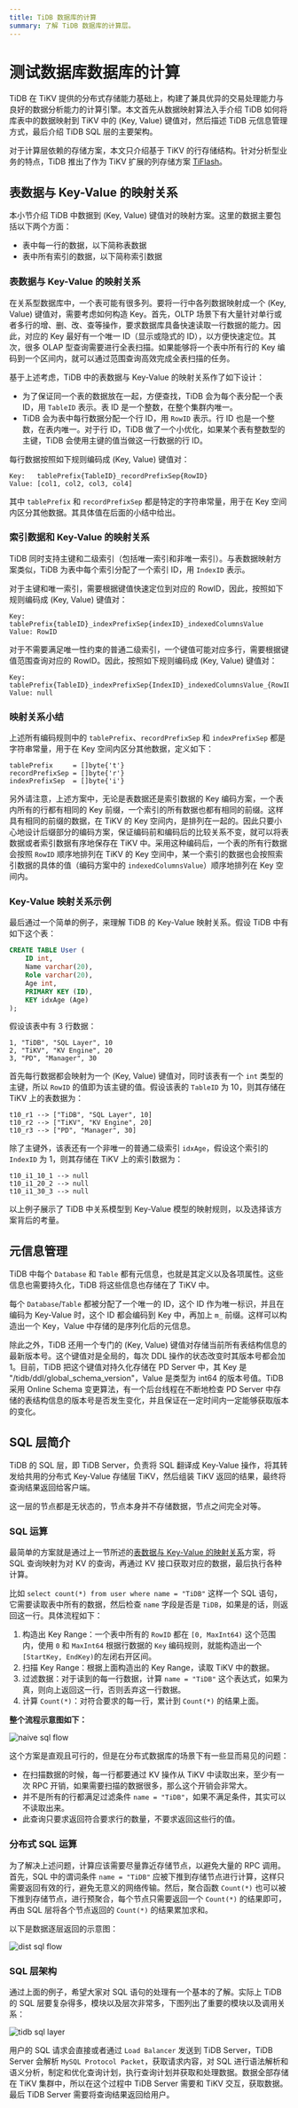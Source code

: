 ```yaml
---
title: TiDB 数据库的计算
summary: 了解 TiDB 数据库的计算层。
---
```


# 测试数据库数据库的计算

TiDB 在 TiKV 提供的分布式存储能力基础上，构建了兼具优异的交易处理能力与良好的数据分析能力的计算引擎。本文首先从数据映射算法入手介绍 TiDB 如何将库表中的数据映射到 TiKV 中的 (Key, Value) 键值对，然后描述 TiDB 元信息管理方式，最后介绍 TiDB SQL 层的主要架构。

对于计算层依赖的存储方案，本文只介绍基于 TiKV 的行存储结构。针对分析型业务的特点，TiDB 推出了作为 TiKV 扩展的列存储方案 [TiFlash](/tiflash/tiflash-overview.md)。

## 表数据与 Key-Value 的映射关系

本小节介绍 TiDB 中数据到 (Key, Value) 键值对的映射方案。这里的数据主要包括以下两个方面：

- 表中每一行的数据，以下简称表数据
- 表中所有索引的数据，以下简称索引数据

### 表数据与 Key-Value 的映射关系

在关系型数据库中，一个表可能有很多列。要将一行中各列数据映射成一个 (Key, Value) 键值对，需要考虑如何构造 Key。首先，OLTP 场景下有大量针对单行或者多行的增、删、改、查等操作，要求数据库具备快速读取一行数据的能力。因此，对应的 Key 最好有一个唯一 ID（显示或隐式的 ID），以方便快速定位。其次，很多 OLAP 型查询需要进行全表扫描。如果能够将一个表中所有行的 Key 编码到一个区间内，就可以通过范围查询高效完成全表扫描的任务。

基于上述考虑，TiDB 中的表数据与 Key-Value 的映射关系作了如下设计：

- 为了保证同一个表的数据放在一起，方便查找，TiDB 会为每个表分配一个表 ID，用 `TableID` 表示。表 ID 是一个整数，在整个集群内唯一。
- TiDB 会为表中每行数据分配一个行 ID，用 `RowID` 表示。行 ID 也是一个整数，在表内唯一。对于行 ID，TiDB 做了一个小优化，如果某个表有整数型的主键，TiDB 会使用主键的值当做这一行数据的行 ID。

每行数据按照如下规则编码成 (Key, Value) 键值对：

```
Key:   tablePrefix{TableID}_recordPrefixSep{RowID}
Value: [col1, col2, col3, col4]
```

其中 `tablePrefix` 和 `recordPrefixSep` 都是特定的字符串常量，用于在 Key 空间内区分其他数据。其具体值在后面的小结中给出。

### 索引数据和 Key-Value 的映射关系

TiDB 同时支持主键和二级索引（包括唯一索引和非唯一索引）。与表数据映射方案类似，TiDB 为表中每个索引分配了一个索引 ID，用 `IndexID` 表示。

对于主键和唯一索引，需要根据键值快速定位到对应的 RowID，因此，按照如下规则编码成 (Key, Value) 键值对：

```
Key:   tablePrefix{tableID}_indexPrefixSep{indexID}_indexedColumnsValue
Value: RowID
```

对于不需要满足唯一性约束的普通二级索引，一个键值可能对应多行，需要根据键值范围查询对应的 RowID。因此，按照如下规则编码成 (Key, Value) 键值对：

```
Key:   tablePrefix{TableID}_indexPrefixSep{IndexID}_indexedColumnsValue_{RowID}
Value: null
```

### 映射关系小结

上述所有编码规则中的 `tablePrefix`、`recordPrefixSep` 和 `indexPrefixSep` 都是字符串常量，用于在 Key 空间内区分其他数据，定义如下：

```
tablePrefix     = []byte{'t'}
recordPrefixSep = []byte{'r'}
indexPrefixSep  = []byte{'i'}
```

另外请注意，上述方案中，无论是表数据还是索引数据的 Key 编码方案，一个表内所有的行都有相同的 Key 前缀，一个索引的所有数据也都有相同的前缀。这样具有相同的前缀的数据，在 TiKV 的 Key 空间内，是排列在一起的。因此只要小心地设计后缀部分的编码方案，保证编码前和编码后的比较关系不变，就可以将表数据或者索引数据有序地保存在 TiKV 中。采用这种编码后，一个表的所有行数据会按照 `RowID` 顺序地排列在 TiKV 的 Key 空间中，某一个索引的数据也会按照索引数据的具体的值（编码方案中的 `indexedColumnsValue`）顺序地排列在 Key 空间内。

### Key-Value 映射关系示例

最后通过一个简单的例子，来理解 TiDB 的 Key-Value 映射关系。假设 TiDB 中有如下这个表：

```sql
CREATE TABLE User (
    ID int,
    Name varchar(20),
    Role varchar(20),
    Age int,
    PRIMARY KEY (ID),
    KEY idxAge (Age)
);
```

假设该表中有 3 行数据：

```
1, "TiDB", "SQL Layer", 10
2, "TiKV", "KV Engine", 20
3, "PD", "Manager", 30
```

首先每行数据都会映射为一个 (Key, Value) 键值对，同时该表有一个 `int` 类型的主键，所以 `RowID` 的值即为该主键的值。假设该表的 `TableID` 为 10，则其存储在 TiKV 上的表数据为：

```
t10_r1 --> ["TiDB", "SQL Layer", 10]
t10_r2 --> ["TiKV", "KV Engine", 20]
t10_r3 --> ["PD", "Manager", 30]
```

除了主键外，该表还有一个非唯一的普通二级索引 `idxAge`，假设这个索引的 `IndexID` 为 1，则其存储在 TiKV 上的索引数据为：

```
t10_i1_10_1 --> null
t10_i1_20_2 --> null
t10_i1_30_3 --> null
```

以上例子展示了 TiDB 中关系模型到 Key-Value 模型的映射规则，以及选择该方案背后的考量。

## 元信息管理

TiDB 中每个 `Database` 和 `Table` 都有元信息，也就是其定义以及各项属性。这些信息也需要持久化，TiDB 将这些信息也存储在了 TiKV 中。

每个 `Database`/`Table` 都被分配了一个唯一的 ID，这个 ID 作为唯一标识，并且在编码为 Key-Value 时，这个 ID 都会编码到 Key 中，再加上 `m_` 前缀。这样可以构造出一个 Key，Value 中存储的是序列化后的元信息。

除此之外，TiDB 还用一个专门的 (Key, Value) 键值对存储当前所有表结构信息的最新版本号。这个键值对是全局的，每次 DDL 操作的状态改变时其版本号都会加 1。目前，TiDB 把这个键值对持久化存储在 PD Server 中，其 Key 是 "/tidb/ddl/global_schema_version"，Value 是类型为 int64 的版本号值。TiDB 采用 Online Schema 变更算法，有一个后台线程在不断地检查 PD Server 中存储的表结构信息的版本号是否发生变化，并且保证在一定时间内一定能够获取版本的变化。

## SQL 层简介

TiDB 的 SQL 层，即 TiDB Server，负责将 SQL 翻译成 Key-Value 操作，将其转发给共用的分布式 Key-Value 存储层 TiKV，然后组装 TiKV 返回的结果，最终将查询结果返回给客户端。

这一层的节点都是无状态的，节点本身并不存储数据，节点之间完全对等。

### SQL 运算

最简单的方案就是通过上一节所述的[表数据与 Key-Value 的映射关系](#表数据与-key-value-的映射关系)方案，将 SQL 查询映射为对 KV 的查询，再通过 KV 接口获取对应的数据，最后执行各种计算。

比如 `select count(*) from user where name = "TiDB"` 这样一个 SQL 语句，它需要读取表中所有的数据，然后检查 `name` 字段是否是 `TiDB`，如果是的话，则返回这一行。具体流程如下：

1. 构造出 Key Range：一个表中所有的 `RowID` 都在 `[0, MaxInt64)` 这个范围内，使用 `0` 和 `MaxInt64` 根据行数据的 `Key` 编码规则，就能构造出一个 `[StartKey, EndKey)`的左闭右开区间。
2. 扫描 Key Range：根据上面构造出的 Key Range，读取 TiKV 中的数据。
3. 过滤数据：对于读到的每一行数据，计算 `name = "TiDB"` 这个表达式，如果为真，则向上返回这一行，否则丢弃这一行数据。
4. 计算 `Count(*)`：对符合要求的每一行，累计到 `Count(*)` 的结果上面。

**整个流程示意图如下：**

![naive sql flow](/media/tidb-computing-native-sql-flow.jpeg)

这个方案是直观且可行的，但是在分布式数据库的场景下有一些显而易见的问题：

- 在扫描数据的时候，每一行都要通过 KV 操作从 TiKV 中读取出来，至少有一次 RPC 开销，如果需要扫描的数据很多，那么这个开销会非常大。
- 并不是所有的行都满足过滤条件 `name = "TiDB"`，如果不满足条件，其实可以不读取出来。
- 此查询只要求返回符合要求行的数量，不要求返回这些行的值。

### 分布式 SQL 运算

为了解决上述问题，计算应该需要尽量靠近存储节点，以避免大量的 RPC 调用。首先，SQL 中的谓词条件 `name = "TiDB"` 应被下推到存储节点进行计算，这样只需要返回有效的行，避免无意义的网络传输。然后，聚合函数 `Count(*)` 也可以被下推到存储节点，进行预聚合，每个节点只需要返回一个 `Count(*)` 的结果即可，再由 SQL 层将各个节点返回的 `Count(*)` 的结果累加求和。

以下是数据逐层返回的示意图：

![dist sql flow](/media/tidb-computing-dist-sql-flow.png)

### SQL 层架构

通过上面的例子，希望大家对 SQL 语句的处理有一个基本的了解。实际上 TiDB 的 SQL 层要复杂得多，模块以及层次非常多，下图列出了重要的模块以及调用关系：

![tidb sql layer](/media/tidb-computing-tidb-sql-layer.png)

用户的 SQL 请求会直接或者通过 `Load Balancer` 发送到 TiDB Server，TiDB Server 会解析 `MySQL Protocol Packet`，获取请求内容，对 SQL 进行语法解析和语义分析，制定和优化查询计划，执行查询计划并获取和处理数据。数据全部存储在 TiKV 集群中，所以在这个过程中 TiDB Server 需要和 TiKV 交互，获取数据。最后 TiDB Server 需要将查询结果返回给用户。
